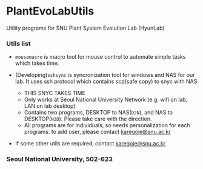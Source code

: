 # PlantEvoLabUtils
Utility programs for SNU Plant System Evolution Lab (HyunLab)

### Utils list
* `mousemacro` is macro tool for mouse control to automate simple tasks which takes time. 
* (Developing)`sshsync` is syncronization tool for windows and NAS for our lab. It uses ssh protocol which contains scp(safe copy) to snyc with NAS
  * THIS SNYC TAKES TIME
  * Only works at Seoul National University Network (e.g. wifi on lab, LAN on lab desktop)
  * Contains two programs, DESKTOP to NAS(`D2N`), and NAS to DESKTOP(`N2D`). Please take care with the direction. 
  * All programs are for individuals, so needs personalization for each programs. to add user, please contact karegoie@snu.ac.kr

* If some other utils are required, contact karegoie@snu.ac.kr





### Seoul National University, 502-623


